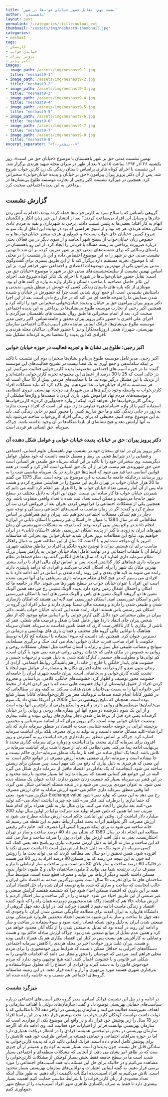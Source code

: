 ```yaml
---
title: 'نشست نهم: تقابل حضور خیابان خواب‌ها در شهر'
author: 'باهمستان'
layout: post
permalink: /:categories/:title:output_ext
thumbnail: "/assets/img/neshast9-thumbnail.jpg"
categories:
- neshast
tags:
- کارمسکن
- خیابان خوابی
- پرویز پیران
- اکبر رجبی
images:
- image_path: /assets/img/neshast9-1.jpg
  title: "neshast9-1"
- image_path: /assets/img/neshast9-2.jpg
  title: "neshast9-2"
- image_path: /assets/img/neshast9-3.jpg
  title: "neshast9-3"
- image_path: /assets/img/neshast9-4.jpg
  title: "neshast9-4"
- image_path: /assets/img/neshast9-5.jpg
  title: "neshast9-5"
- image_path: /assets/img/neshast9-6.jpg
  title: "neshast9-6"
- image_path: /assets/img/neshast9-7.jpg
  title: "neshast9-7"
- image_path: /assets/img/neshast9-8.jpg
  title: "neshast9-8"
excerpt_separator: "<!--بیشتر-->"
---
```

نهمین نشست مدنی حق بر شهر باهمستان با موضوع «خیابان حق من است»، روز یکشنبه ۲۶ آذر ۱۳۹۴ ساعت ۵ الی ۷ بعد از ظهر در سرای محله شهید هرندی برگزار شد. این نشست با اجرای کوتاه تئاتری براساس داستان زندگی یک زن کارتن خواب شروع شد. پس از آن دکتر پرویز پیران پیرامون «حق بر خیابان و پدیده خیابان‌خوابی» سخنرانی کرد. همچنین در میزگرد نشست اکبر رجبی از تجارب موسسه طلوع بی‌نشان‌ها در پرداختن به این پدیده اجتماعی صحبت کرد.
<!--بیشتر-->
## گزارش نشست
گروهی ناشناس که با سلاح سرد به کارتن‌خواب‌ها حمله کرده بودند، اقدام به آتش زدن چادرها و وسایل این افراد بی‌بضاعت کردند." بعد از انتشار این خبر زبانِ انکار و انگشتان اتهام به کار افتاد؛ بعضی‌ها به پلیس نسبت دادند، برخی به شهرداری و بقیه به مردم عادی ساکن محله هرندی. هر چه بود و از سوی هرکسی که بود در نهایت این اتفاق از یک سو به شروع کمپین «خیابان جای خواب نیست» و جمع‌آوری هرچه بیشتر خیابان‌خواب‌ها و به خصوص زنانِ خیابان‌خواب از سطح شهر انجامید‌ و از سوی دیگر در بین فعالان بحثی درباره ضرورت پرداختن به ریشه مساله یا قربانی را ایجاد کرد. از این رو باهمستان در راستای رسالتی که برای نشست‌های مدنی حق بر شهر تعریف کرده بر آن شد تا نهمین نشست مدنی حق بر شهر را به این موضوع اختصاص داده و این بار نشست را در محلی که با موضوع، تجربه مستقیم دارد برگزار کند تا از این طریق بستری برای گفت‌و‌گوی مدنی پیرامون یکی از مهم‌ترین موضوعات اقتصادی و اجتماعی شهر فراهم آورد. بر این اساس نهمین نشست از سلسله‌نشست‌های مدنی حق بر شهر با موضوع «خیابان حق من است: تقابل حضور خیابان‌خواب‌ها در شهر» با اجرای یک تئاتر کوتاه شروع شد. اجرای این تئاتر حاصل مصاحبه با صاحب داستان و تکرار واژه به واژه ی گفته های او بود. مونتاژی از تکه پاره های داستان زندگی کسی که خودش در منطق پلیس، ندیدنی و داستانش نشنیدنی است. او جمع آوری شدنی است چرا که حضورش در خیابان و شنیده شدن صدایش ما را متوجه فاجعه ای می کند که در حال رخ دادن است. بعد از این اجرا دکتر پرویز پیران پیرامون حق بر خیابان و پدیده خیابان‌خوابی سخنرانی خود را ارائه کرد و همچنین اکبر رجبی از تجارب موسسه طلوع بی‌نشان‌ها در پرداختن به این پدیده اجتماعی صحبت کرد. بعد از اتمام سخنرانی ها طبق روال نشست های باهمستان میزگردی با اجرای علی اختری با حضور دکتر پرویز پیران محقق و جامعه‌شناس، اکبر رجبی مدیر موسسه طلوع بی‌نشان‌ها، فرانک ایمانی نماینده دفتر آسیب‌دیدگان اجتماعی سازمان بهزیستی، شهرزاد همتی (روزنامه‌نگار) و نیز با حضور فعالان، ساکنان محله هرندی‌ و افرادی که این پدیده را شخصا تجربه کرده‌اند تشکیل شد.
### اکبر رجبی: طلوع بی نشان ها و تجربه فعالیت در حوزه خیابان خوابی
اکبر رجبی، مدیرعامل موسسه طلوع بی‌نام و نشان‌ها سخنران دوم این نشست با تاکید بر اینکه ساماندهی و جمع آوری به یک معنا نیست در تشریح فعالیت‌های این موسسه گفت: ما در حوزه آسیب‌های اجتماعی مخصوصا پدیده کارتن‌خوابی فعالیت می‌کنیم. این در حالی است که 25 تا 30 درصد از اعضای این مجموعه تجربه کارتن‌خوابی داشته‌اند و از نزدیک با این مشکل درگیر بوده‌اند. ما با حمایت‌های مردمی بیش از 10 سال است که هر سه‌شنبه به افراد خیابان‌خواب غذا می‌دهیم. وی تاکید کرد که نباید مشکلات افراد کارتن‌خواب به واسطه وجود درگیری‌های بین شهرداری، دولت، بهزیستی، نیروی انتظامی و موسسه‌های مردم نهاد فراموش شود. بازی کردن با سمت‌ها و واژه‌ها مشکلی از زندگی کارتن‌خواب‌ها حل نخواهد کرد. اینکه از واژه «جمع‌آوری کردن» کارتن‌خواب‌ها استفاده کنیم یا از واژه «ساماندهی» تفاوتی ندارد. مهم این است که افراد دوست ندارند به زور در جایی زندگی کنند و ما حق نداریم کسی را مجبور کنیم‌ در جایی زندگی کند. باید به این موضوع توجه کنیم. محیطی که برای زندگی افراد کارتن‌خواب ساخته می‌شود باید به آنها آرامش دهد و هیچ نشانه‌ای از بازداشتگاه‌ها در آن وجود نداشته باشد. چراکه سرپناه، حق انسانی هر فردی است.
### دکتر پرویز پیران: حق بر خیابان، پدیده خیابان خوابی و عوامل شکل دهنده آن
دکتر پرویز پیران در ابتدای سخنان خود در نشست نهم باهمستان علوم انسانی، اجتماعی و فضایی را در شرایط فعلی بی ربط و معضل جامعه دانست که خود معلول عوامل دیگریست. وی سخنرانی خود را با تاکید بر این اینکه سرپناه حق طبیعی هر انسانی است حتی حق شهروندی هم نیست فراتر از آن یک حق انسانی است آغاز کرد و گفت: در همه قوانین اساسی دنیا قید می شود که انسان‌ها حق دارند در یک سرپناه مناسبی شب را به روز برسانند‌ درحالیکه جامعه ما نسبت به این موضوع بی توجه است. سال 1375‌ من گفتم ما 20 هزار خیابان خواب در تهران داریم این مضوع را در همایشی مطرح کردم و هشت ماه پس از آن آمار رسمی تعداد خیابان خواب ها را 8 هزار نفر اعلام کرد البته می دانم که شمردن خیابان خواب ها کار ساده ایی نیست. چون این افراد به دلایل مختلف در سطح شهر جا‌به‌جا می‌شوند و ممکن است تعداد ثبت شده با تعداد واقعی متفاوت باشد. وی همچنین یکی از مشکلات اجتماعی را فراموش کردن بحران بعد از فروکش کردن تب آن مطرح کرد و گفت: اگر در زمان مناسب به آسیب‌های اجتماعی رسیدگی و توجه شود دچار در هم تنیدگی معضلات اجتماعی نخواهیم شد. پیران و تیم همراهش بر اساس مطالعاتی که در سال 1384 با عنوان «از اسکان غیر رسمی تا اسکان نایانی در ایران» انجام دادند در واقع پیش بینی کرده بودند که با توجه به مشکلات شهرنشینی آن زمان شهرهای ایران به زودی با گذر از پدیده اسکان غیر‌رسمی شاهد «اسکان نایابی» در ایران خواهیم بود.‌ نتایج این مطالعات بروز بحران شدید خیابان‌خوابی بود بحرانی که متاسفانه امروز با آن مواجه شده‌ایم و با گذشت 10 سال از این مطالعه هنوز به دنبال راهکار مناسب برای آن هستیم. پیران با توضیح نحوه جایگیری افراد در مناطق مختلف شهری، ارتباط آن با طبقات اجتماعی و در نهایت عامل ایجاد خیابان خوابی به پارامتر بسیار بزرگ نظام سرمایه داری اشاره کرد که سال ها قبل انگلس گفته بود: تمام فضاها در نظام سرمایه داری فضاهای کنار گذاشتن است. پس بر اساس توان مالی افراد با درآمد بیشتر بهترین مکان یک شهر را برای اسکان انتخاب می‌کنند و افرادی که درآمد پایینتری دارند رانده می شوند به لایه های بعدی و این روند رانده شدن بر اساس در آمد ادامه دارد تا به افرادی می رسیم که در هیچ کجای نظام سرمایه داری سرپناهی برای آنها تعریف نشده است این افراد با عنوان خیابان خواب در سطح شهر رها می شوند. حالا در جامعه ما که امکان و احتمال اشغال زمین وجود دارد پدیده آلونک نشینی رخ می دهد همین آلونک نشین ها دو گروهند آلونک نشین های یاس و آلونک نشین های امید یا اسکان غیر‌رسمی یاس و اسکان غیر‌رسمی امید. اسکان غیر‌رسمی امید لایه ایی هستند که امکان بازسازی شدن و طبیعی شدن را دارند و وضعیت مالی نسبتا بهتری دارند و سایر افراد این گروه در اسکان غیر رسمی یاس هستند افراد رانده شده ایی که باید خیابان خواب باشند. دکتر پیران در بطن سخنرانی خود دلایل کلی کارتن‌خوابی را بر اساس منابع موجود (که از نظر شخص پیران جای انتقاد دارد) چهار عامل فقدان شغل و فرصت های شغلی، فقر که ناشی از بیکاری یا کار ناکافی ست کاری که فقط تامین غذاست نه سرپناه، فقدان سرپناه هماهنگ با توانایی مالی گروه های مختلف و فقدان یاری های بهداشتی و درمانی در دسترس عنوان کرد. همچنین باید دانست که سوء استفاده یا استفاده کج کارانه توسط حکومت یا افراد صاحب قدرت خیابان خوابی ایجاد می کند، جنگ و درگیری مسلحانه، سوانح و مصائب طبیعی مثل سیل و زلزله یا انسان ساخت مثل انفجار، مشکلات روحی و روانی به خصوص در مکان هایی که خدمات روحی روانی عرضه نمی شود یا گران است، کم توانی‌ها و معلولیت‌های جسمی، کنارگذاشته شدن به دلیل هویت و ترجیهات جنسی و خشونت های پایدار خانگی یا خارج از خانه، از هم پاشیدگی روابط اجتماعی، آزادی از زندان بدون شغ و کارو درآمد، تخلیه اجباری مکان ها و مصادره از عوامل مهم ایجاد یا تشدید کننده کارتن‌خوابی و بی‌خانمانی است. پیران جامعه شهری ایران را جامعه‌ای خشونت محور توصیف و اظهار کرد: خشونت‌های خانگی، کلامی، بی‌اعتنایی و محروم کردن افراد از حقوق اولیه‌شان از انواع خشونت هایی ست که با دور کردن افراد از محیط امن خانواده آنها را به سمت بی‌خانمان شدن هدایت می‌کند. به گفته وی در مطالعاتی که در کشور کانادا انجام شده صدمات تروماتیک مغز بین کارتن‌خواب‌های کانادا بسیار شایع بوده است. همچنان که نتایج پژوهشی در سال 2005 در آمریکا نشان داد یک سوم بی‌خانمان‌ها بی‌نظمی‌های روانی دارند و آتیزم و اسکیزوفرنی از رایج‌ترین آنها بوده است و از این یک سوم ذکرشده دو سوم آنها این بیماری‌های روحی و روانی را در خیابان گرفته‌اند یعنی فرد قبل از بی‌خانمان شدن دچار بیماری‌های روانی نبوده و علت بیماری وضعیت خیابان خوابی بوده است. دکتر پرویز پیران که از اساتید سرشناس و محققین برجسته ایرانی در حوضه جامعه شناسی ست به اقتصاد در منطق سرمایه داری که باید آنرا شاه¬کلید مسائل جامعه دانست و به تولید نه برای مصرف بلکه برای انباشت سرمایه اشاره کرد. چراکه بر اساس منطق سرمایه‌داری چرخه انباشت رو به گسترش و روز افزون برای سرمایه گذاری مجدد، برای انباشت و دوباره برای سرمایه گذاری مجدد تا بی‌نهایت ادامه پیدا می‌کند. یعنی نظامی که باید از صبح تا شب برای انباشت سرمایه در تلاش باشد. اینجا یک اتفاق ساده می افتد تا زمانیکه منطق سرمایه¬داری حاکم نیست و جا نیفتاده است و سرمایه¬داری صنعتی نشده ارزش مصرف در جوامع حاکم است. به این معنی که هرچیزی به دلیل نیازی که رفع می کند مهم است. پس مسکن برای زیستن ساخته می شود. اینجاست که یک تعادلی در اقتصاد ماقبل از سرمایه داری شکل می گیرد البته در این جوامع هم کسانی هستند که سرپناه ندارند اما بسیار محدود با رشد محدود و در این قشر بی سرپناه بسیار کم جمعیت زنان حضور ندارند. لذا به عنوان یک مسئله دیده نمی شود. به عنوان موردی بررسی می شود و در نتیجه مسئله اجتماعی شکل نمی گیرد. اما وقتی منطق سرمایه داری حاکم می¬شود ارزش مبادله به جای ارزش مصرف جیگزین می¬شود. یعنی Exchange value رخ می دهد به این معنی که تولید نمی¬شود که حتما نیازی را برطرف کند. فکر می¬کنند چه چیزی انباشت ایجاد می¬کند تولید می¬کنند بعد نیازش را ایجاد می کنند. برای مثال نیاز به تلفن همراه برای کدام شما تعریف شد اما همین که تلفن همراه تولید شد شرکت نوکیا در اولین سال تولید 200 میلیارد دلار انباشت کرد. وقتی این انباشت حاکم است ارزش مبادله مطرح می شود نه ارزش مصرف. اگر بخواهیم آنرا به بحث فعلی ارتباط دهیم به این نقطه می رسیم که خانه ساخته می شود نه برای اینکه ضرورتا کسی آنرا مصرف کند. خانم دکتر رفیعی مطالعه ایی انجام داد در سال 1380 که نشان می داد 40 درصد ساخت و ساز در تهران احتکاریست. یعنی به دلیل افت ارزش پول افرادی پول را صرف ساخت و ساز می کنند که این ساخت و ساز نه الزاما به دلیل ارزش مصرف، نیازی رو پاسخ دهد یعنی کمک کند کسی سرپناه دار شود بلکه به دلیل حفظ ارزش پول است تا انباشت تغییری نکند یا افزوده شود. همین تحقیق را دو سال بعد مطالعه کردند که می تواند بحث ما را روشن کند چون به این نتیجه می رسد که نیاز مسکن 80 درصد افراد به زیر 60 متر هست درحالیکه 60 درصد ساخت و ساز بالای 80 متر است پس ساخت و ساز ارتباطی با نیاز و مصرف ندارد. درنتیجه شما می توانید 2 ملیون ساختمان خالی و 2 ملیون خانوار بدون مسکن داشته باشید و دیگر ارتباط بین تولید و مصرف قطع شده است. متوسط سال ساختمان های ما برای تخریب 15 سال است یعنی بزرگترین صدمه به اقتصاد ملی ایران و جالب ایجاست که ساخت و سازی که شده مانع توسعه ایران شده راه حل اقتصاد ایران. همه بر این باورن که اقتصاد مسکن احیاء شود چرا که ششصد هفتصد گرایش صنعتی و غیر صنعتی از این طریق احیاء می شود. خودمان را در گیر ساخت و ساز احتکار کردیم با ارزش مبادله حالا هم که اقتصاد راکد شده مجبوریم دومرتبه همان راه را که نابود کننده اقتصاد و زندگی ماست ادامه دهیم تا اقتصاد حرکت کند. در اوایل دهه چهل گروهی از دانشگاه هاروارد به ایران آمدند برای مطالعه چگونگی صنعتی شدن ایران. با وجودی که دهه چهل ما ساخت و ساز به این شیوه نداشتیم. اعتقاد محققین هاروارد غیرممکن بودن صنعتی شدن ایران به دلیل وجود شبکه فساد، رانت، سود و سوءاستفاده در ساخت و ساز و ادامه این روند در آینده بود که تمایل به صنعتی شدن را از نگاه آنان محدود خواهد می کرد و همین عدم تمایل از موانع صنعتی شدن بود. چراکه ارزش مبادله حاکم بود و هست و تمایلی به کارآفرینی هم نیست پس در کنار این اقتصاد بیکاری هم یک همزاد دائمی بوده و هست. پیران علت بروز حوادث اخیر در محله هرندی را کاهش سرمایه اجتماعی دستگاه‌های اجرایی به حداقل ممکن دانست که شرایط بروز خودمحوری را برای مردم محلی فراهم کنند. مردمی که خودشان را محق و مجاز می دانند که اقدامات قانونی را به شکلی غیر قانونی و با خشونت اعمال کنند. البته هیچ توجیهی وجود ندارد که مردم خودجوش قانون را به دست گیرند و افرادی از اجتماع را که معلول سوءاستفاده و بدرفتاری شهری هستند مورد بی‌مهری و آزار و اذیت قرار دهند. در این زمینه متاسفانه گروه‌های اجتماعی هم ضعیف و به حاشیه رانده شده اند.
### میزگرد نشست
در ادامه و در پنل این نشست فرانک ایمانی، مدیر گروه دفتر آسیب‌های اجتماعی در‌باره سیاست‌های حمایتی بهزیستی توضیح داد و گفت: سازمان‌های دولتی با اهداف سازمانی و اهداف تعیین‌شده فعالیت می‌کنند و سازمان بهزیستی در اواخر دهه 70 با مکاتباتی که با دولت داشت توانست کودکان کارتن‌خواب را تحت پوشش قرار دهد و در این راستا افراد زیر 18 سال را زیر پوشش خود قرار داد و در واقع این موضوع یکی از مواردی است که سازمان بهزیستی توانست فراتر از اختیارات خود فعالیت کند. وی ادامه داد که اگرچه سازمان بهزیستی در بخش توانبخشی همیشه افرادی را در انتظار دریافت همیاری دارد اما در حوزه سراهای اجتماعی و حمایتی همیشه بر اساس ظرفیت خود همه تلاشش را برای پوشش کامل انجام داده است. فرانک ایمانی تاکید کرد که پدیده کارتن‌خوابی به سادگی قابل حل نیست. چون پدیده‌ای است بسیار شبیه به کوه یخ و عمیقتر از آن چیزی ست که در ظاهر امر نشان می دهد. از آنجایی که مشکلات منطقه‌ای و اجتماعی بسیار شدید است ما در سطح جامعه فقط بخش بسیار کوچکی از مشکلات کارتن‌خوابی را مشاهده می‌کنیم و در حالیکه برای حل این مسئله باید همه آسیب‌های اجتماعی را مورد برسی قرار دهیم. به گفته ایمانی اعتبارات و توانایی‌های سازمان بهزیستی بسیار محدود است. تلاش می‌کنیم به افراد آسیب‌دیده امکانات باکیفیت ارائه دهیم. به طور مثال اینکه تعداد محدودی از زنان کارتن‌خواب را با شرایط مناسب حمایت کنیم اهمیت بسیار بیشتری دارد تا فقط به صرف پاکسازی ظاهری شهر افراد آسیب‌دیده را از سطح شهر جمع‌آوری کنیم. 